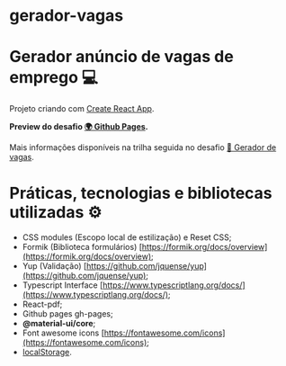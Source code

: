 # gerador-vagas

# Gerador anúncio de vagas de emprego 💻

Projeto criando com [Create React App](https://github.com/facebook/create-react-app).

**Preview do desafio [🌍 Github Pages](https://vsmedeiros.github.io/gerador-vagas/).**

Mais informações disponíveis na trilha seguida no desafio [🎯 Gerador de vagas](https://woolly-mouse-46b.notion.site/Desafio-Front-end-Obuc-46dd0922fdf545ffb6fd821705f98d87).

# Práticas, tecnologias e bibliotecas utilizadas ⚙

- CSS modules (Escopo local de estilização) e Reset CSS;
- Formik (Biblioteca formulários) [https://formik.org/docs/overview](https://formik.org/docs/overview);
- Yup (Validação) [https://github.com/jquense/yup](https://github.com/jquense/yup);
- Typescript Interface [https://www.typescriptlang.org/docs/](https://www.typescriptlang.org/docs/);
- React-pdf;
- Github pages gh-pages;
- ****@material-ui/core****;
- Font awesome icons [https://fontawesome.com/icons](https://fontawesome.com/icons);
- [localStorage](https://developer.mozilla.org/pt-BR/docs/Web/API/Window/localStorage).
